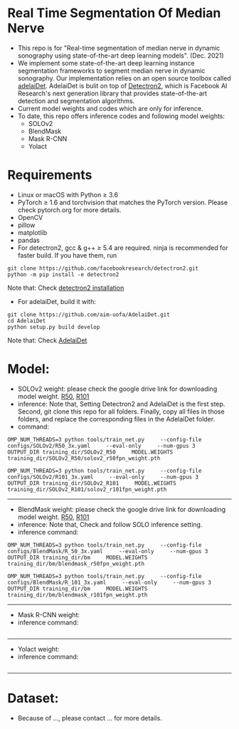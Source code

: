 # Real Time Segmentation Of Median Nerve
- This repo is for "Real-time segmentation of median nerve in dynamic sonography using state-of-the-art deep learning models". (Dec. 2021) 
- We implement some state-of-the-art deep learning instance segmentation frameworks to segment median nerve in dynamic sonography. Our implementation relies on an open source toolbox called [adelaiDet](https://github.com/aim-uofa/AdelaiDet). AdelaiDet is bulit on top of [Detectron2](https://github.com/facebookresearch/detectron2/tree/d4412c7070b28e50037b3797de8a579afd008b2b), which is Facebook AI Research's next generation library that provides state-of-the-art detection and segmentation algorithms.
- Current model weights and codes which are only for inference.
- To date, this repo offers inference codes and following model weights:
  - SOLOv2
  - BlendMask
  - Mask R-CNN
  - Yolact
# Requirements
- Linux or macOS with Python ≥ 3.6
- PyTorch ≥ 1.6 and torchvision that matches the PyTorch version. Please check pytorch.org for more details.
- OpenCV
- pillow
- matplotlib
- pandas
- For detectron2, gcc & g++ ≥ 5.4 are required. ninja is recommended for faster build. If you have them, run
```
git clone https://github.com/facebookresearch/detectron2.git
python -m pip install -e detectron2
```
Note that: Check [detectron2 installation](https://github.com/facebookresearch/detectron2/blob/d4412c7070b28e50037b3797de8a579afd008b2b/INSTALL.md)
- For adelaiDet, build it with:
```
git clone https://github.com/aim-uofa/AdelaiDet.git
cd AdelaiDet
python setup.py build develop
```
Note that: Check [AdelaiDet](https://github.com/aim-uofa/AdelaiDet)

# Model:
- SOLOv2 weight: please check the google drive link for downloading model weight. [R50](https://drive.google.com/file/d/1mX8u2wBSoMSJCZvEChtTVoQvL9Wioi1T/view?usp=share_link), [R101](https://drive.google.com/file/d/1uqVj_jgPrtwRbr46ecl8ThV9AwaChU6w/view?usp=share_link)
- inference: Note that, Setting Detectron2 and AdelaiDet is the first step. Second, git clone this repo for all folders. Finally, copy all files in those folders, and replace the corresponding files in the AdelaiDet folder. 
- command:
```
OMP_NUM_THREADS=3 python tools/train_net.py     --config-file configs/SOLOv2/R50_3x.yaml     --eval-only     --num-gpus 3     OUTPUT_DIR training_dir/SOLOv2_R50     MODEL.WEIGHTS training_dir/SOLOv2_R50/solov2_r50fpn_weight.pth
```
```
OMP_NUM_THREADS=3 python tools/train_net.py     --config-file configs/SOLOv2/R101_3x.yaml     --eval-only     --num-gpus 3     OUTPUT_DIR training_dir/SOLOv2_R101     MODEL.WEIGHTS training_dir/SOLOv2_R101/solov2_r101fpn_weight.pth
```
----------------------------------------
- BlendMask weight: please check the google drive link for downloading model weight. [R50](https://drive.google.com/file/d/12QMHhyuvWfei1K6qDwB9_Cuey6AQKjtB/view?usp=share_link), [R101](https://drive.google.com/file/d/1cDVs-BGCcV1FyzW5rI1G-VAVb7m2cuVy/view?usp=sharing)
- inference: Note that, Check and follow SOLO inference setting. 
- inference command:
```
OMP_NUM_THREADS=3 python tools/train_net.py     --config-file configs/BlendMask/R_50_3x.yaml     --eval-only     --num-gpus 3     OUTPUT_DIR training_dir/bm     MODEL.WEIGHTS training_dir/bm/blendmask_r50fpn_weight.pth
```
```
OMP_NUM_THREADS=3 python tools/train_net.py     --config-file configs/BlendMask/R_101_3x.yaml     --eval-only     --num-gpus 3     OUTPUT_DIR training_dir/bm     MODEL.WEIGHTS training_dir/bm/blendmask_r101fpn_weight.pth
```
----------------------------------------
- Mask R-CNN weight:
- inference command:
```
```
----------------------------------------
- Yolact weight:
- inference command:
```
```
----------------------------------------

# Dataset: 
- Because of ..., please contact ... for more details.
